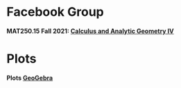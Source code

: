 # Facebook Group

__MAT250.15 Fall 2021: [Calculus and Analytic Geometry IV](https://www.facebook.com/groups/322792622939483/people/?should_open_welcome_member_composer=1)__

# Plots

__Plots [GeoGebra](https://www.geogebra.org/f/txjawkgngg)__